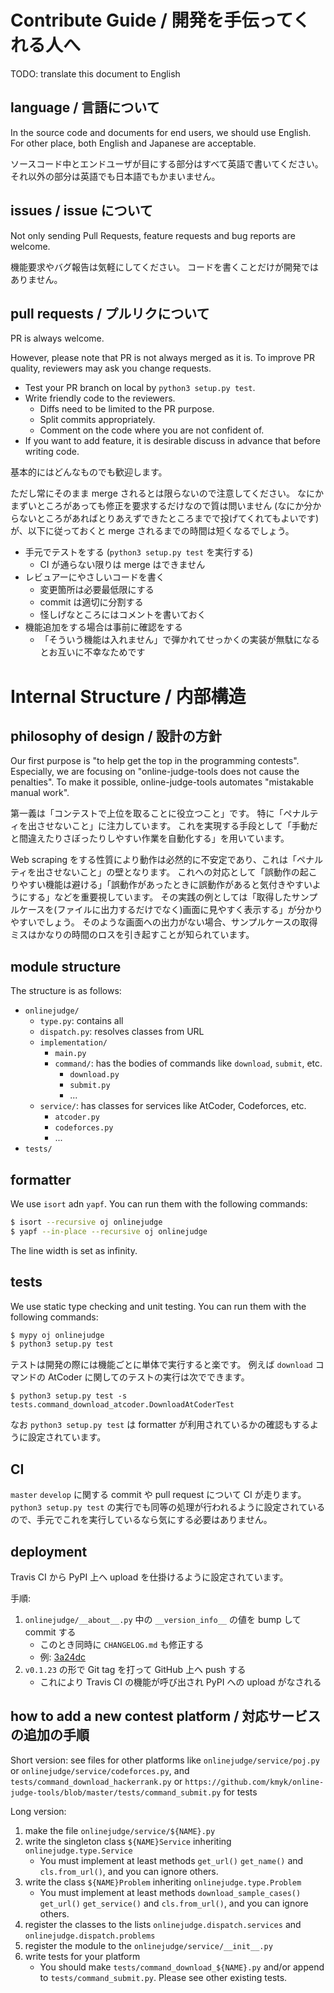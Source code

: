 # Contribute Guide / 開発を手伝ってくれる人へ

TODO: translate this document to English

## language / 言語について

In the source code and documents for end users, we should use English.
For other place, both English and Japanese are acceptable.

ソースコード中とエンドユーザが目にする部分はすべて英語で書いてください。
それ以外の部分は英語でも日本語でもかまいません。

## issues / issue について

Not only sending Pull Requests, feature requests and bug reports are welcome.

機能要求やバグ報告は気軽にしてください。
コードを書くことだけが開発ではありません。

## pull requests / プルリクについて

PR is always welcome.

However, please note that PR is not always merged as it is.
To improve PR quality, reviewers may ask you change requests.

-   Test your PR branch on local by `python3 setup.py test`.
-   Write friendly code to the reviewers.
    -   Diffs need to be limited to the PR purpose.   
    -   Split commits appropriately.
    -   Comment on the code where you are not confident of.
-   If you want to add feature, it is desirable discuss in advance that before writing code.

基本的にはどんなものでも歓迎します。

ただし常にそのまま merge されるとは限らないので注意してください。
なにかまずいところがあっても修正を要求するだけなので質は問いません (なにか分からないところがあればとりあえずできたところまでで投げてくれてもよいです) が、以下に従っておくと merge されるまでの時間は短くなるでしょう。

-   手元でテストをする (`python3 setup.py test` を実行する)
    -   CI が通らない限りは merge はできません
-   レビュアーにやさしいコードを書く
    -   変更箇所は必要最低限にする
    -   commit は適切に分割する
    -   怪しげなところにはコメントを書いておく
-   機能追加をする場合は事前に確認をする
    -   「そういう機能は入れません」で弾かれてせっかくの実装が無駄になるとお互いに不幸なためです


# Internal Structure / 内部構造

## philosophy of design / 設計の方針

Our first purpose is "to help get the top in the programming contests".
Especially, we are focusing on "online-judge-tools does not cause the penalties".
To make it possible, online-judge-tools automates "mistakable manual work".

第一義は「コンテストで上位を取ることに役立つこと」です。
特に「ペナルティを出させないこと」に注力しています。
これを実現する手段として「手動だと間違えたりさぼったりしやすい作業を自動化する」を用いています。

Web scraping をする性質により動作は必然的に不安定であり、これは「ペナルティを出させないこと」の壁となります。
これへの対応として「誤動作の起こりやすい機能は避ける」「誤動作があったときに誤動作があると気付きやすいようにする」などを重要視しています。
その実践の例としては「取得したサンプルケースを(ファイルに出力するだけでなく)画面に見やすく表示する」が分かりやすいでしょう。
そのような画面への出力がない場合、サンプルケースの取得ミスはかなりの時間のロスを引き起すことが知られています。

## module structure

The structure is as follows:

-   `onlinejudge/`
    -   `type.py`: contains all 
    -   `dispatch.py`: resolves classes from URL
    -   `implementation/`
        -   `main.py`
        -   `command/`: has the bodies of commands like `download`, `submit`, etc.
            -   `download.py`
            -   `submit.py`
            -   ...
    -   `service/`: has classes for services like AtCoder, Codeforces, etc.
        -   `atcoder.py`
        -   `codeforces.py`
        -   ...
-   `tests/`

## formatter

We use `isort` adn `yapf`.
You can run them with the following commands:

``` sh
$ isort --recursive oj onlinejudge
$ yapf --in-place --recursive oj onlinejudge
```

The line width is set as infinity.

## tests

We use static type checking and unit testing.
You can run them with the following commands:

``` sh
$ mypy oj onlinejudge
$ python3 setup.py test
```

テストは開発の際には機能ごとに単体で実行すると楽です。
例えば `download` コマンドの AtCoder に関してのテストの実行は次でできます。

```
$ python3 setup.py test -s tests.command_download_atcoder.DownloadAtCoderTest
```

なお `python3 setup.py test` は formatter が利用されているかの確認もするように設定されています。

## CI

`master` `develop` に関する commit や pull request について CI が走ります。
`python3 setup.py test` の実行でも同等の処理が行われるように設定されているので、手元でこれを実行しているなら気にする必要はありません。

## deployment

Travis CI から PyPI 上へ upload を仕掛けるように設定されています。

手順:

1.  `onlinejudge/__about__.py` 中の `__version_info__` の値を bump して commit する
    -   このとき同時に `CHANGELOG.md` も修正する
    -   例: [3a24dc](https://github.com/kmyk/online-judge-tools/commit/3a24dc64b56d898e387dee56cf9915be3ab0f7e2)
2.  `v0.1.23` の形で Git tag を打って GitHub 上へ push する
    -   これにより Travis CI の機能が呼び出され PyPI への upload がなされる

## how to add a new contest platform / 対応サービスの追加の手順

Short version: see files for other platforms like `onlinejudge/service/poj.py` or `onlinejudge/service/codeforces.py`, and `tests/command_download_hackerrank.py` or `https://github.com/kmyk/online-judge-tools/blob/master/tests/command_submit.py` for tests

Long version:

1.  make the file `onlinejudge/service/${NAME}.py`
1.  write the singleton class `${NAME}Service` inheriting `onlinejudge.type.Service`
    -   You must implement at least methods `get_url()` `get_name()` and `cls.from_url()`, and you can ignore others.
1.  write the class `${NAME}Problem` inheriting `onlinejudge.type.Problem`
    -   You must implement at least methods `download_sample_cases()` `get_url()` `get_service()` and `cls.from_url()`, and you can ignore others.
1.  register the classes to the lists `onlinejudge.dispatch.services` and `onlinejudge.dispatch.problems`
1.  register the module to the `onlinejudge/service/__init__.py`
1.  write tests for your platform
    -   You should make `tests/command_download_${NAME}.py` and/or append to `tests/command_submit.py`. Please see other existing tests.
